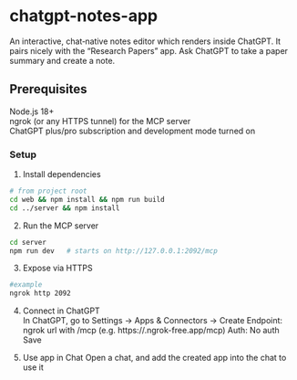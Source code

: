 # chatgpt-notes-app

An interactive, chat‑native notes editor which renders inside ChatGPT. It pairs nicely with the “Research Papers” app. Ask ChatGPT to take a paper summary and create a note.

## Prerequisites
Node.js 18+  
ngrok (or any HTTPS tunnel) for the MCP server  
ChatGPT plus/pro subscription and development mode turned on

### Setup
1. Install dependencies
```bash
# from project root
cd web && npm install && npm run build
cd ../server && npm install
```

2. Run the MCP server
```bash
cd server
npm run dev   # starts on http://127.0.0.1:2092/mcp
```

3. Expose via HTTPS
```bash
#example
ngrok http 2092
```

4. Connect in ChatGPT  
In ChatGPT, go to Settings -> Apps & Connectors -> Create
Endpoint: ngrok url with /mcp (e.g. https://<your-subdomain>.ngrok-free.app/mcp)
Auth: No auth
Save

5. Use app in Chat
Open a chat, and add the created app into the chat to use it

